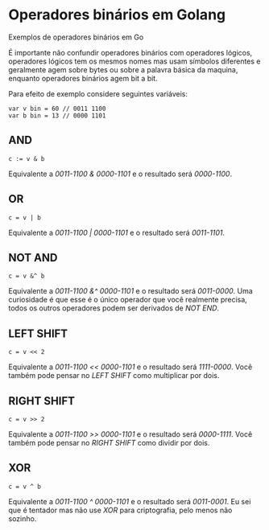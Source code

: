 # Operadores binários em Golang

Exemplos de operadores binários em Go

É importante não confundir operadores binários com operadores lógicos, operadores lógicos tem os mesmos nomes mas usam símbolos diferentes e geralmente agem sobre bytes ou sobre a palavra básica da maquina, enquanto operadores binários agem bit a bit.

Para efeito de exemplo considere seguintes variáveis: 

```golang
var v bin = 60 // 0011 1100
var b bin = 13 // 0000 1101
```

## AND

```golang
c := v & b
```

Equivalente a *0011-1100 & 0000-1101* e o resultado será *0000-1100*.

## OR

```golang
c = v | b
```
Equivalente a *0011-1100 | 0000-1101* e o resultado será *0011-1101*.

## NOT AND

```golang
c = v &^ b
```

Equivalente a *0011-1100 &^ 0000-1101* e o resultado será *0011-0000*. Uma curiosidade é que esse é o único operador que você realmente precisa, todos os outros operadores podem ser derivados de *NOT END*.

## LEFT SHIFT

```golang
c = v << 2
```

Equivalente a *0011-1100 << 0000-1101* e o resultado será *1111-0000*. Você também pode pensar no *LEFT SHIFT* como multiplicar por dois.

## RIGHT SHIFT

```golang
c = v >> 2
```

Equivalente a *0011-1100 >> 0000-1101* e o resultado será *0000-1111*. Você também pode pensar no *RIGHT SHIFT* como dividir por dois.

## XOR

```golang
c = v ^ b
```

Equivalente a *0011-1100 ^ 0000-1101* e o resultado será *0011-0001*. Eu sei que é tentador mas não use *XOR* para criptografia, pelo menos não sozinho.

